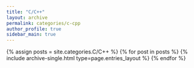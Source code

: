 ```yaml
---
title: "C/C++"
layout: archive
permalink: categories/c-cpp
author_profile: true
sidebar_main: true
---
```



{% assign posts = site.categories.C/C++ %}
{% for post in posts %} {% include archive-single.html type=page.entries_layout %} {% endfor %}